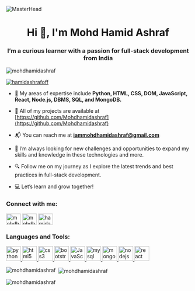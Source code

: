 ![MasterHead](https://i0.wp.com/wanderin.dev/wp-content/uploads/2019/12/crop-0-0-1170-390-0-about-cover.png?fit=1170%2C390&ssl=1)
<h1 align="center">Hi 👋, I'm Mohd Hamid Ashraf</h1>
<h3 align="center">I’m a curious learner with a passion for full-stack development from India</h3>

<p align="left"> <img src="https://komarev.com/ghpvc/?username=mohdhamidashraf&label=Profile%20views&color=0e75b6&style=flat" alt="mohdhamidashraf" /> </p>

<p align="left"> <a href="https://twitter.com/hamidashrafoff" target="blank"><img src="https://img.shields.io/twitter/follow/hamidashrafoff?logo=twitter&style=for-the-badge" alt="hamidashrafoff" /></a> </p>

- 🧠 My areas of expertise include **Python, HTML, CSS, DOM, JavaScript, React, Node.js, DBMS, SQL, and MongoDB.**

- 📂 All of my projects are available at [https://github.com/Mohdhamidashraf](https://github.com/Mohdhamidashraf)

- 📬 You can reach me at **iammohdhamidashraf@gmail.com**
- 🚀 I’m always looking for new challenges and opportunities to expand my skills and knowledge in these technologies and more.
- 🔍 Follow me on my journey as I explore the latest trends and best practices in full-stack development.
- 💻 Let’s learn and grow together!

<h3 align="left">Connect with me:</h3>
<p align="left">
<a href="https://www.linkedin.com/in/mohdhamidashraf/" target="blank"><img align="center" src="https://raw.githubusercontent.com/rahuldkjain/github-profile-readme-generator/master/src/images/icons/Social/twitter.svg" alt="mohdhamidashraf" height="30" width="40" /></a>
<a href="https://linkedin.com/in/mohdhamidashraf" target="blank"><img align="center" src="https://cdn2.iconfinder.com/data/icons/social-media-2285/512/1_Linkedin_unofficial_colored_svg-512.png" alt="mohdhamidashraf" height="30" width="40" /></a>
<a href="https://instagram.com/hamidashrafofficial" target="blank"><img align="center" src="https://raw.githubusercontent.com/rahuldkjain/github-profile-readme-generator/master/src/images/icons/Social/instagram.svg" alt="hamidashrafofficial" height="30" width="40" /></a>
</p>

<h3 align="left">Languages and Tools:</h3>
<p align="left"> <a href="https://www.python.org/" target="_blank" rel="noreferrer"> <img src="https://brandeps.com/logo-download/P/Python-logo-vector-01.svg" alt="python" width="40" height="40"/> </a> <a href="https://html.com/" target="_blank" rel="noreferrer"> <img src="https://brandeps.com/logo-download/H/HTML-5-logo-vector-01.svg" alt="html5" width="40" height="40"/> </a> <a href="https://www.css3.com/" target="_blank" rel="noreferrer"> <img src="https://brandeps.com/logo-download/C/CSS-3-logo-vector-01.svg" alt="css3" width="40" height="40"/> </a> <a href="https://getbootstrap.com/" target="_blank" rel="noreferrer"> <img src="https://getbootstrap.com/docs/5.3/assets/brand/bootstrap-logo-shadow.png" alt="bootstrap" width="40" height="40"/> </a> <a href="https://www.javascript.com/" target="_blank" rel="noreferrer"> <img src="https://brandeps.com/logo-download/J/JavaScript-logo-vector-01.svg" alt="JavaScript" width="40" height="40"/> </a> <a href="https://www.mysql.com/" target="_blank" rel="noreferrer"> <img src="https://brandeps.com/logo-download/M/MySQL-logo-vector-01.svg" alt="mysql" width="40" height="40"/> </a> <a href="https://www.mongodb.com/" target="_blank" rel="noreferrer"> <img src="https://brandeps.com/logo-download/M/MongoDB-logo-vector-01.svg" alt="mongodb" width="40" height="40"/> </a> <a href="https://nodejs.org" target="_blank" rel="noreferrer"> <img src="https://brandeps.com/logo-download/N/Node-JS-logo-vector-01.svg" alt="nodejs" width="40" height="40"/> </a> <a href="https://reactjs.org/" target="_blank" rel="noreferrer"> <img src="https://brandeps.com/logo-download/R/React-logo-vector-01.svg" alt="react" width="40" height="40"/> </a> </p>

<p><img align="left" src="https://github-readme-stats.vercel.app/api/top-langs?username=mohdhamidashraf&show_icons=true&locale=en&layout=compact" alt="mohdhamidashraf" /></p>

<p>&nbsp;<img align="center" src="https://github-readme-stats.vercel.app/api?username=mohdhamidashraf&show_icons=true&locale=en" alt="mohdhamidashraf" /></p>

<p><img align="center" src="https://github-readme-streak-stats.herokuapp.com/?user=mohdhamidashraf&" alt="mohdhamidashraf" /></p>
